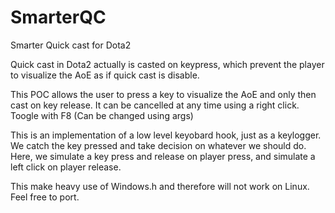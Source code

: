 SmarterQC
=========

Smarter Quick cast for Dota2

Quick cast in Dota2 actually is casted on keypress, which prevent the player to visualize the AoE as if quick cast is disable.

This POC allows the user to press a key to visualize the AoE and only then cast on key release. It can be cancelled at any time using a right click.
Toogle with F8 (Can be changed using args)

This is an implementation of a low level keyobard hook, just as a keylogger. We catch the key pressed and take decision on whatever we should do.
Here, we simulate a key press and release on player press, and simulate a left click on player release.

This make heavy use of Windows.h and therefore will not work on Linux. Feel free to port.
